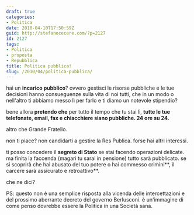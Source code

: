 ```yaml
---
draft: true
categories:
- Politica
date: 2010-04-10T17:50:59Z
guid: http://stefanocecere.com/?p=2127
id: 2127
tags:
- Politica
- proposta
- Repubblica
title: Politica pubblica!
slug: /2010/04/politica-pubblica/
---
```


hai un **incarico pubblico**? ovvero gestisci le risorse pubbliche e le tue decisioni hanno consueguenze sulla vita di noi tutti, che in un modo o nell'altro ti abbiamo messo lì per farlo e ti diamo un notevole stipendio?

bene allora **pretendo che** per tutto il tempo che tu stai lì, **tutte le tue telefonate, email, fax e chiacchiere siano pubbliche. 24 ore su 24.**

altro che Grande Fratello.

non ti piace? non candidarti a gestire la Res Publica. forse hai altri interessi.

ti posso concedere il **segreto di Stato** se stai facendo operazioni delicate. ma finita la faccenda (magari tu sarai in pensione) tutto sarà pubblicato. se si scoprirà che hai abusato del tuo potere o hai commesso crimini**, il carcere sarà assicurato e retroattivo**.

che ne dici?

PS: questo non è una semplice risposta alla vicenda delle intercettazioni e del prossimo aberrante decreto del governo Berlusconi. è un'immagine di come penso dovrebbe essere la Politica in una Società sana.